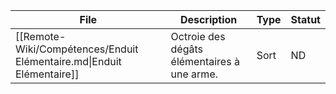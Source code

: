 
<!-- START-ABILITY-TABLE -->

| File                                                                  | Description                                 | Type | Statut |
| --------------------------------------------------------------------- | ------------------------------------------- | ---- | ------ |
| [[Remote-Wiki/Compétences/Enduit Elémentaire.md\|Enduit Elémentaire]] | Octroie des dégâts élémentaires à une arme. | Sort | ND     |

<!-- END-ABILITY-TABLE -->